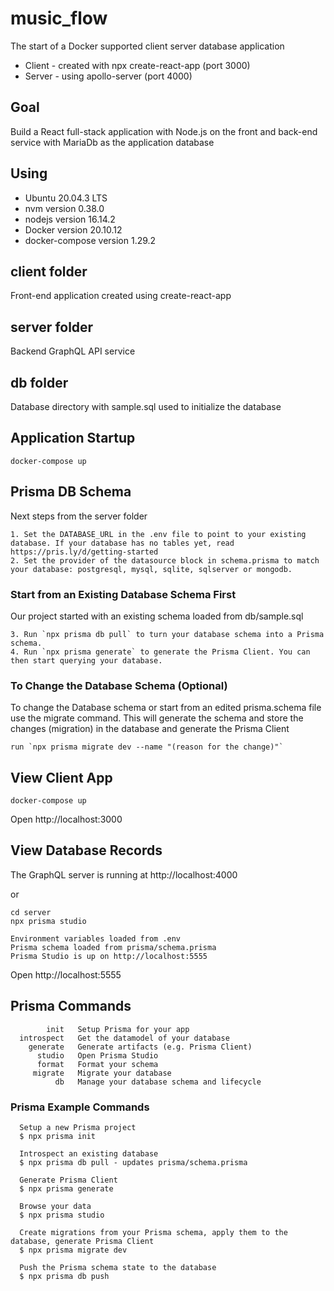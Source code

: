 # music_flow

The start of a Docker supported client server database application

* Client - created with npx create-react-app (port 3000)
* Server - using apollo-server (port 4000)

## Goal

Build a React full-stack application with Node.js on the front and back-end service with MariaDb as the application database


## Using
* Ubuntu 20.04.3 LTS
* nvm version 0.38.0
* nodejs version 16.14.2
* Docker version 20.10.12
* docker-compose version 1.29.2


## client folder
Front-end application created using create-react-app

## server folder
Backend GraphQL API service

## db folder
Database directory with sample.sql used to initialize the database

## Application Startup

```
docker-compose up
```

## Prisma DB Schema

Next steps from the server folder

```
1. Set the DATABASE_URL in the .env file to point to your existing database. If your database has no tables yet, read https://pris.ly/d/getting-started
2. Set the provider of the datasource block in schema.prisma to match your database: postgresql, mysql, sqlite, sqlserver or mongodb.

```

### Start from an Existing Database Schema First
Our project started with an existing schema loaded from db/sample.sql

```
3. Run `npx prisma db pull` to turn your database schema into a Prisma schema.
4. Run `npx prisma generate` to generate the Prisma Client. You can then start querying your database.
```

### To Change the Database Schema (Optional)
To change the Database schema or start from an edited prisma.schema file use the migrate command.
This will generate the schema and store the changes (migration) in the database and generate the Prisma Client

```
run `npx prisma migrate dev --name "(reason for the change)"`
```

## View Client App

```
docker-compose up
```
Open http://localhost:3000

## View Database Records

The GraphQL server is running at http://localhost:4000

or

```
cd server
npx prisma studio

Environment variables loaded from .env
Prisma schema loaded from prisma/schema.prisma
Prisma Studio is up on http://localhost:5555
```

Open http://localhost:5555

## Prisma Commands

            init   Setup Prisma for your app
      introspect   Get the datamodel of your database
        generate   Generate artifacts (e.g. Prisma Client)
          studio   Open Prisma Studio
          format   Format your schema
         migrate   Migrate your database
              db   Manage your database schema and lifecycle


### Prisma Example Commands

```
  Setup a new Prisma project
  $ npx prisma init

  Introspect an existing database
  $ npx prisma db pull - updates prisma/schema.prisma

  Generate Prisma Client
  $ npx prisma generate

  Browse your data
  $ npx prisma studio

  Create migrations from your Prisma schema, apply them to the database, generate Prisma Client
  $ npx prisma migrate dev

  Push the Prisma schema state to the database
  $ npx prisma db push
```